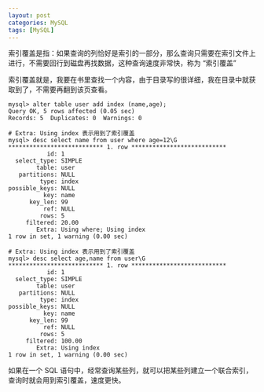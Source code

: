 ```yaml
---
layout: post
categories: MySQL
tags: [MySQL]
---
```


索引覆盖是指：如果查询的列恰好是索引的一部分，那么查询只需要在索引文件上进行，不需要回行到磁盘再找数据，这种查询速度非常快，称为 “索引覆盖”

索引覆盖就是，我要在书里查找一个内容，由于目录写的很详细，我在目录中就获取到了，不需要再翻到该页查看。

```
mysql> alter table user add index (name,age);
Query OK, 5 rows affected (0.05 sec)
Records: 5  Duplicates: 0  Warnings: 0

# Extra: Using index 表示用到了索引覆盖
mysql> desc select name from user where age=12\G
*************************** 1. row ***************************
           id: 1
  select_type: SIMPLE
        table: user
   partitions: NULL
         type: index
possible_keys: NULL
          key: name
      key_len: 99
          ref: NULL
         rows: 5
     filtered: 20.00
        Extra: Using where; Using index
1 row in set, 1 warning (0.00 sec)

# Extra: Using index 表示用到了索引覆盖
mysql> desc select age,name from user\G
*************************** 1. row ***************************
           id: 1
  select_type: SIMPLE
        table: user
   partitions: NULL
         type: index
possible_keys: NULL
          key: name
      key_len: 99
          ref: NULL
         rows: 5
     filtered: 100.00
        Extra: Using index
1 row in set, 1 warning (0.00 sec)
```

如果在一个 SQL 语句中，经常查询某些列，就可以把某些列建立一个联合索引，查询时就会用到索引覆盖，速度更快。